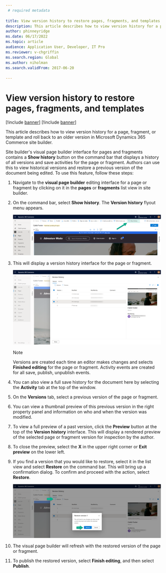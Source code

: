 ```yaml
---
 # required metadata

title: View version history to restore pages, fragments, and templates
description: This article describes how to view version history for a page, fragment, or template and roll back to an older version in Microsoft Dynamics 365 Commerce site builder.
author: phinneyridge
ms.date: 06/17/2022
ms.topic: article
audience: Application User, Developer, IT Pro
ms.reviewer: v-chgriffin
ms.search.region: Global
ms.author: niholman
ms.search.validFrom: 2017-06-20

---
```


# View version history to restore pages, fragments, and templates

[!include [banner](includes/banner.md)]
[!include [banner](includes/preview-banner.md)]

This article describes how to view version history for a page, fragment, or template and roll back to an older version in Microsoft Dynamics 365 Commerce site builder.

Site builder's visual page builder interface for pages and fragments contains a **Show history** button on the command bar that displays a history of all versions and save activities for the page or fragment. Authors can use this to view historical versions and restore a previous version of the document being edited.  To use this feature, follow these steps:

1. Navigate to the **visual page builder** editing interface for a page or fragment by clicking on it in the **pages** or **fragments** list view in site builder.
1. On the command bar, select **Show history**. The **Version history** flyout menu appears.  

    ![Show history button.](./media/version-history-1.png)

1. This will display a version history interface for the page or fragment.  

    ![Version history list view.](./media/version-history-2.png)

    > [!NOTE]
    > Versions are created each time an editor makes changes and selects **Finished editing** for the page or fragment. Activity events are created for all save, publish, unpublish events.

1. You can also view a full save history for the document here by selecting the **Activity** tab at the top of the window.
1. On the **Versions** tab, select a previous version of the page or fragment.
1. You can view a thumbnail preview of this previous version in the right property panel and information on who and when the version was modified.
1. To view a full preview of a past version, click the **Preview** button at the top of the **Version history** interface.  This will display a rendered preview of the selected page or fragment version for inspection by the author.
1. To close the preview, select the **X** in the upper right corner or **Exit preview** on the lower left.
1. If you find a version that you would like to restore, select it in the list view and select **Restore** on the command bar. This will bring up a confirmation dialog. To confirm and proceed with the action, select **Restore**.

    ![Restore version action.](./media/version-history-3.png)

1. The visual page builder will refresh with the restored version of the page or fragment.
1. To publish the restored version, select **Finish editing**, and then select **Publish**.
